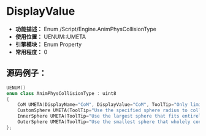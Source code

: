 ﻿# DisplayValue

- **功能描述：** Enum /Script/Engine.AnimPhysCollisionType
- **使用位置：** UENUM::UMETA
- **引擎模块：** Enum Property
- **常用程度：** 0

## 源码例子：

```cpp
UENUM()
enum class AnimPhysCollisionType : uint8
{
	CoM UMETA(DisplayName="CoM", DisplayValue="CoM", ToolTip="Only limit the center of mass from crossing planes."),
	CustomSphere UMETA(ToolTip="Use the specified sphere radius to collide with planes."),
	InnerSphere UMETA(ToolTip="Use the largest sphere that fits entirely within the body extents to collide with planes."),
	OuterSphere UMETA(ToolTip="Use the smallest sphere that wholely contains the body extents to collide with planes.")
};
```